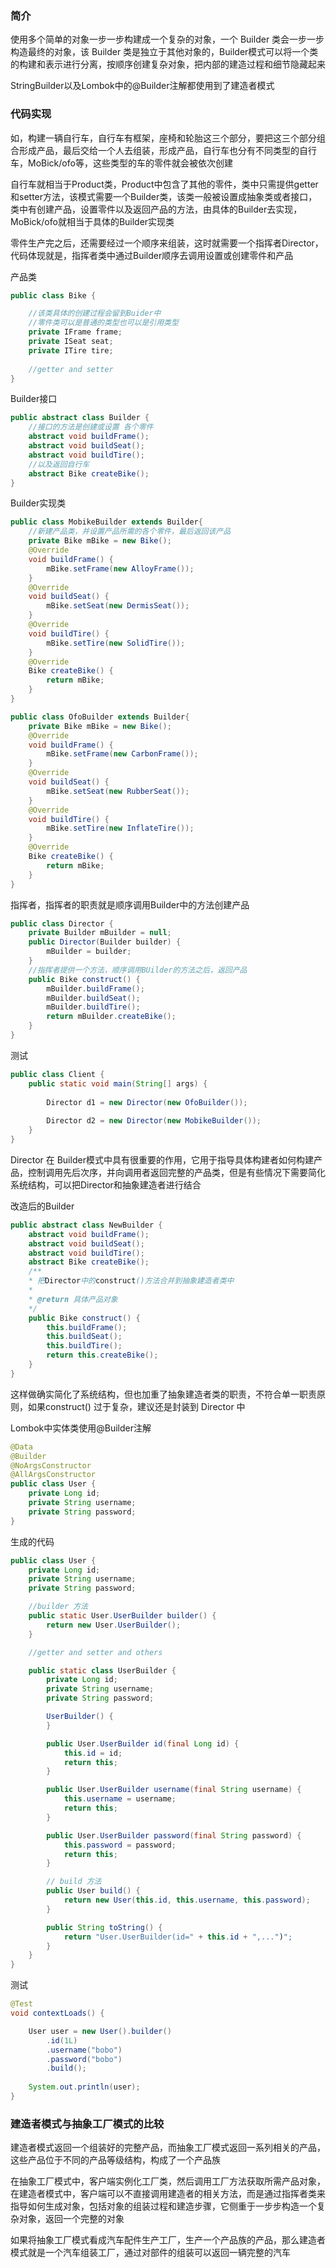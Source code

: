 ### 简介

使用多个简单的对象一步一步构建成一个复杂的对象，一个 Builder 类会一步一步构造最终的对象，该 Builder 类是独立于其他对象的，Builder模式可以将一个类的构建和表示进行分离，按顺序创建复杂对象，把内部的建造过程和细节隐藏起来



StringBuilder以及Lombok中的@Builder注解都使用到了建造者模式









### 代码实现

如，构建一辆自行车，自行车有框架，座椅和轮胎这三个部分，要把这三个部分组合形成产品，最后交给一个人去组装，形成产品，自行车也分有不同类型的自行车，MoBick/ofo等，这些类型的车的零件就会被依次创建



自行车就相当于Product类，Product中包含了其他的零件，类中只需提供getter和setter方法，该模式需要一个Builder类，该类一般被设置成抽象类或者接口，类中有创建产品，设置零件以及返回产品的方法，由具体的Builder去实现，MoBick/ofo就相当于具体的Builder实现类



零件生产完之后，还需要经过一个顺序来组装，这时就需要一个指挥者Director，代码体现就是，指挥者类中通过Builder顺序去调用设置或创建零件和产品



产品类

```java
public class Bike { 

    //该类具体的创建过程会留到Buider中
    //零件类可以是普通的类型也可以是引用类型
    private IFrame frame; 
    private ISeat seat; 
    private ITire tire; 
	
    //getter and setter
}
```



Builder接口

```java
public abstract class Builder { 
    //接口的方法是创建或设置 各个零件
    abstract void buildFrame(); 
    abstract void buildSeat(); 
    abstract void buildTire(); 
    //以及返回自行车
    abstract Bike createBike(); 
} 
```



Builder实现类


```java
public class MobikeBuilder extends Builder{ 
    //新建产品类，并设置产品所需的各个零件，最后返回该产品
    private Bike mBike = new Bike(); 
    @Override 
    void buildFrame() { 
        mBike.setFrame(new AlloyFrame()); 
    } 
    @Override 
    void buildSeat() { 
        mBike.setSeat(new DermisSeat()); 
    } 
    @Override 
    void buildTire() { 
        mBike.setTire(new SolidTire()); 
    } 
    @Override 
    Bike createBike() { 
        return mBike; 
    } 
} 

public class OfoBuilder extends Builder{ 
    private Bike mBike = new Bike(); 
    @Override 
    void buildFrame() { 
        mBike.setFrame(new CarbonFrame()); 
    } 
    @Override 
    void buildSeat() { 
        mBike.setSeat(new RubberSeat()); 
    } 
    @Override 
    void buildTire() { 
        mBike.setTire(new InflateTire()); 
    } 
    @Override 
    Bike createBike() { 
        return mBike; 
    } 
} 
```



指挥者，指挥者的职责就是顺序调用Builder中的方法创建产品

```java
public class Director { 
    private Builder mBuilder = null; 
    public Director(Builder builder) { 
        mBuilder = builder; 
    } 
    //指挥者提供一个方法，顺序调用BUilder的方法之后，返回产品
    public Bike construct() { 
        mBuilder.buildFrame(); 
        mBuilder.buildSeat(); 
        mBuilder.buildTire(); 
        return mBuilder.createBike(); 
    } 
}
```



测试


```java
public class Client { 
    public static void main(String[] args) { 
    
        Director d1 = new Director(new OfoBuilder()); 
        
        Director d2 = new Director(new MobikeBuilder()); 
    }  
} 
```



Director 在 Builder模式中具有很重要的作用，它用于指导具体构建者如何构建产品，控制调用先后次序，并向调用者返回完整的产品类，但是有些情况下需要简化系统结构，可以把Director和抽象建造者进行结合





改造后的Builder

```java
public abstract class NewBuilder { 
    abstract void buildFrame(); 
    abstract void buildSeat(); 
    abstract void buildTire(); 
    abstract Bike createBike(); 
    /** 
    * 把Director中的construct()方法合并到抽象建造者类中 
    * 
    * @return 具体产品对象 
    */ 
    public Bike construct() { 
        this.buildFrame(); 
        this.buildSeat(); 
        this.buildTire(); 
        return this.createBike(); 
    } 
} 
```



这样做确实简化了系统结构，但也加重了抽象建造者类的职责，不符合单一职责原则，如果construct() 过于复杂，建议还是封装到 Director 中





Lombok中实体类使用@Builder注解

```java
@Data
@Builder
@NoArgsConstructor
@AllArgsConstructor
public class User {
    private Long id;
    private String username;
    private String password;
}
```



生成的代码

```java
public class User {
    private Long id;
    private String username;
    private String password;

    //builder 方法
    public static User.UserBuilder builder() {
        return new User.UserBuilder();
    }

    //getter and setter and others

    public static class UserBuilder {
        private Long id;
        private String username;
        private String password;

        UserBuilder() {
        }

        public User.UserBuilder id(final Long id) {
            this.id = id;
            return this;
        }

        public User.UserBuilder username(final String username) {
            this.username = username;
            return this;
        }

        public User.UserBuilder password(final String password) {
            this.password = password;
            return this;
        }

        // build 方法
        public User build() {
            return new User(this.id, this.username, this.password);
        }

        public String toString() {
            return "User.UserBuilder(id=" + this.id + ",...")";
        }
    }
}

```



测试

```java
@Test
void contextLoads() {

    User user = new User().builder()
        .id(1L)
        .username("bobo")
        .password("bobo")
        .build();
    
    System.out.println(user);
}
```





### 建造者模式与抽象工厂模式的比较

建造者模式返回一个组装好的完整产品，而抽象工厂模式返回一系列相关的产品，这些产品位于不同的产品等级结构，构成了一个产品族 



在抽象工厂模式中，客户端实例化工厂类，然后调用工厂方法获取所需产品对象，在建造者模式中，客户端可以不直接调用建造者的相关方法，而是通过指挥者类来指导如何生成对象，包括对象的组装过程和建造步骤，它侧重于一步步构造一个复杂对象，返回一个完整的对象 



如果将抽象工厂模式看成汽车配件生产工厂，生产一个产品族的产品，那么建造者模式就是一个汽车组装工厂，通过对部件的组装可以返回一辆完整的汽车